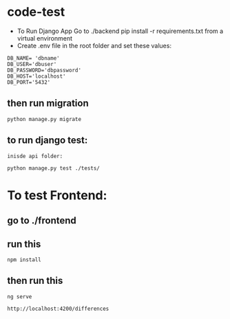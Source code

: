 # code-test

- To Run Django App Go to ./backend pip install -r requirements.txt from a virtual environment
- Create .env file in the root folder and set these values:

```
DB_NAME= 'dbname'
DB_USER='dbuser'
DB_PASSWORD='dbpassword'
DB_HOST='localhost'
DB_PORT='5432'

```

## then run migration
```
python manage.py migrate

```

## to run django test:

```
inisde api folder:

python manage.py test ./tests/

```
# To test Frontend:
## go to ./frontend
## run this
```
npm install
```
## then run this
```
ng serve

http://localhost:4200/differences
```

